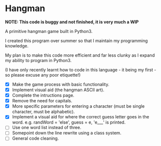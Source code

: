 # Hangman

**NOTE: This code is buggy and not finished, it is very much a WIP**

A primitive hangman game built in Python3.

I created this program over summer so that I maintain my programming knowledge.

My plan is to make this code more efficient and far less clunky as I expand my ability to program in Python3.

(I have only recently learnt how to code in this language - it being my first - so please excuse any poor etiquette!)

- [x] Make the game process with basic functionality.
- [x] Implement visual aid (the hangman ASCII art).
- [x] Complete the intructions page.
- [x] Remove the need for capitals.
- [x] More specific parameters for entering a character (must be single character, must be alphabetic).
- [x] Implement a visual aid for where the correct guess letter goes in the word. e.g. randWord = 'else', guess = e, 'e___' is printed.
- [ ] Use one word list instead of three.
- [ ] Somepoint down the line rewrite using a class system.
- [ ] General code cleaning.
